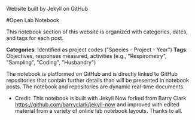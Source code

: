 Website built by Jekyll on GitHub

#Open Lab Notebook 

This notebook section of this website is organized with categories, dates, and tags for each post. 

**Categories**: Identified as project codes ("Species - Project - Year")
**Tags**: Objectives, responses measured, activities (e.g., "Respirometry", "Sampling", "Coding", "Husbandry")

The notebook is platformed on GitHub and is directly linked to GitHub repositories that contain further details than will be presented in notebook posts. The notebook and repositories are dynamic real-time documents.

* Credit: This notebook is built with Jekyll Now forked from Barry Clark https://github.com/barryclark/jekyll-now and improved with edited material from a variety of online lab notebook layouts. Thanks to all. 
